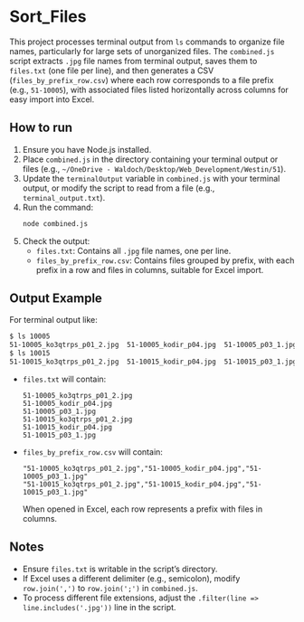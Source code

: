 # Sort_Files
This project processes terminal output from `ls` commands to organize file names, particularly for large sets of unorganized files. The `combined.js` script extracts `.jpg` file names from terminal output, saves them to `files.txt` (one file per line), and then generates a CSV (`files_by_prefix_row.csv`) where each row corresponds to a file prefix (e.g., `51-10005`), with associated files listed horizontally across columns for easy import into Excel.

## How to run
1. Ensure you have Node.js installed.
2. Place `combined.js` in the directory containing your terminal output or files (e.g., `~/OneDrive - Waldoch/Desktop/Web_Development/Westin/51`).
3. Update the `terminalOutput` variable in `combined.js` with your terminal output, or modify the script to read from a file (e.g., `terminal_output.txt`).
4. Run the command:
   ```bash
   node combined.js
   ```
5. Check the output:
   - `files.txt`: Contains all `.jpg` file names, one per line.
   - `files_by_prefix_row.csv`: Contains files grouped by prefix, with each prefix in a row and files in columns, suitable for Excel import.

## Output Example
For terminal output like:
```bash
$ ls 10005
51-10005_ko3qtrps_p01_2.jpg  51-10005_kodir_p04.jpg  51-10005_p03_1.jpg
$ ls 10015
51-10015_ko3qtrps_p01_2.jpg  51-10015_kodir_p04.jpg  51-10015_p03_1.jpg
```
- `files.txt` will contain:
  ```
  51-10005_ko3qtrps_p01_2.jpg
  51-10005_kodir_p04.jpg
  51-10005_p03_1.jpg
  51-10015_ko3qtrps_p01_2.jpg
  51-10015_kodir_p04.jpg
  51-10015_p03_1.jpg
  ```
- `files_by_prefix_row.csv` will contain:
  ```
  "51-10005_ko3qtrps_p01_2.jpg","51-10005_kodir_p04.jpg","51-10005_p03_1.jpg"
  "51-10015_ko3qtrps_p01_2.jpg","51-10015_kodir_p04.jpg","51-10015_p03_1.jpg"
  ```
  When opened in Excel, each row represents a prefix with files in columns.

## Notes
- Ensure `files.txt` is writable in the script’s directory.
- If Excel uses a different delimiter (e.g., semicolon), modify `row.join(',')` to `row.join(';')` in `combined.js`.
- To process different file extensions, adjust the `.filter(line => line.includes('.jpg'))` line in the script.